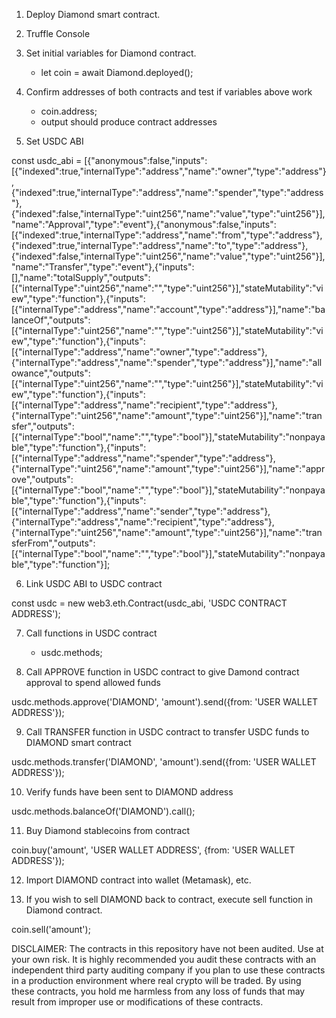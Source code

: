 1. Deploy Diamond smart contract.

2. Truffle Console

3. Set initial variables for Diamond contract.
	- let coin = await Diamond.deployed();

4. Confirm addresses of both contracts and test if variables above work
	- coin.address;
	- output should produce contract addresses

5. Set USDC ABI 

const usdc_abi = [{"anonymous":false,"inputs":[{"indexed":true,"internalType":"address","name":"owner","type":"address"},{"indexed":true,"internalType":"address","name":"spender","type":"address"},{"indexed":false,"internalType":"uint256","name":"value","type":"uint256"}],"name":"Approval","type":"event"},{"anonymous":false,"inputs":[{"indexed":true,"internalType":"address","name":"from","type":"address"},{"indexed":true,"internalType":"address","name":"to","type":"address"},{"indexed":false,"internalType":"uint256","name":"value","type":"uint256"}],"name":"Transfer","type":"event"},{"inputs":[],"name":"totalSupply","outputs":[{"internalType":"uint256","name":"","type":"uint256"}],"stateMutability":"view","type":"function"},{"inputs":[{"internalType":"address","name":"account","type":"address"}],"name":"balanceOf","outputs":[{"internalType":"uint256","name":"","type":"uint256"}],"stateMutability":"view","type":"function"},{"inputs":[{"internalType":"address","name":"owner","type":"address"},{"internalType":"address","name":"spender","type":"address"}],"name":"allowance","outputs":[{"internalType":"uint256","name":"","type":"uint256"}],"stateMutability":"view","type":"function"},{"inputs":[{"internalType":"address","name":"recipient","type":"address"},{"internalType":"uint256","name":"amount","type":"uint256"}],"name":"transfer","outputs":[{"internalType":"bool","name":"","type":"bool"}],"stateMutability":"nonpayable","type":"function"},{"inputs":[{"internalType":"address","name":"spender","type":"address"},{"internalType":"uint256","name":"amount","type":"uint256"}],"name":"approve","outputs":[{"internalType":"bool","name":"","type":"bool"}],"stateMutability":"nonpayable","type":"function"},{"inputs":[{"internalType":"address","name":"sender","type":"address"},{"internalType":"address","name":"recipient","type":"address"},{"internalType":"uint256","name":"amount","type":"uint256"}],"name":"transferFrom","outputs":[{"internalType":"bool","name":"","type":"bool"}],"stateMutability":"nonpayable","type":"function"}];

6. Link USDC ABI to USDC contract

const usdc = new web3.eth.Contract(usdc_abi, 'USDC CONTRACT ADDRESS');

7. Call functions in USDC contract
	- usdc.methods;

8. Call APPROVE function in USDC contract to give Damond contract approval to spend allowed funds

usdc.methods.approve('DIAMOND', 'amount').send({from: 'USER WALLET ADDRESS'});

9. Call TRANSFER function in USDC contract to transfer USDC funds to DIAMOND smart contract

usdc.methods.transfer('DIAMOND', 'amount').send({from: 'USER WALLET ADDRESS'});

10. Verify funds have been sent to DIAMOND address

usdc.methods.balanceOf('DIAMOND').call();

11. Buy Diamond stablecoins from contract

coin.buy('amount', 'USER WALLET ADDRESS', {from: 'USER WALLET ADDRESS'});

12. Import DIAMOND contract into wallet (Metamask), etc.

13. If you wish to sell DIAMOND back to contract, execute sell function in Diamond contract.

coin.sell('amount'); 

DISCLAIMER: The contracts in this repository have not been audited. Use at your own risk. It is highly recommended you audit these contracts with an independent third party auditing company if you plan to use these contracts in a production environment where real crypto will be traded. By using these contracts, you hold me harmless from any loss of funds that may result from improper use or modifications of these contracts. 
